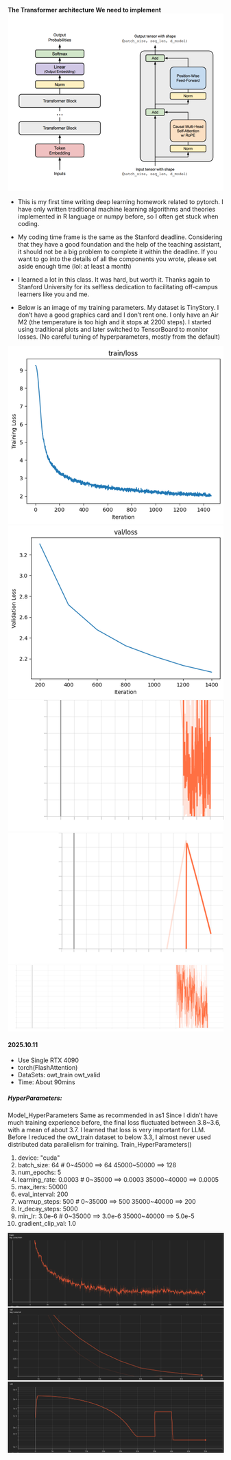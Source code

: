 **The Transformer architecture We need to implement**
![Decoder](photos/Transformer.png)

- This is my first time writing deep learning homework related to pytorch. 
I have only written traditional machine learning algorithms and theories
implemented in R language or numpy before, so I often get stuck when coding.

- My coding time frame is the same as the Stanford deadline.
Considering that they have a good foundation and the help of the
teaching assistant, it should not be a big problem to complete it
within the deadline. If you want to go into the details of all the
components you wrote, please set aside enough time (lol: at least a month)

- I learned a lot in this class. It was hard, but worth it.
Thanks again to Stanford University for its selfless dedication
to facilitating off-campus learners like you and me.

- Below is an image of my training parameters. My dataset is TinyStory.
I don’t have a good graphics card and I don’t rent one. I only have an Air M2 
(the temperature is too high and it stops at 2200 steps).
I started using traditional plots and later switched to TensorBoard to monitor losses.
(No careful tuning of hyperparameters, mostly from the default)


![train](photos/train.png) ![valid](photos/valid.png)
![GradNorm_total](photos/GradNorm_total.svg) ![LR](photos/LR.svg) ![Loss_train](photos/Loss_train.svg)


#### 2025.10.11
- Use Single RTX 4090
- torch(FlashAttention)
- DataSets: owt_train owt_valid
- Time: About 90mins
##### HyperParameters:
Model_HyperParameters Same as recommended in as1
Since I didn’t have much training experience before, the final loss fluctuated between 3.8~3.6, with a mean of about 3.7. I learned that loss is very important for LLM. Before I reduced the owt_train dataset to below 3.3, I almost never used distributed data parallelism for training.
Train_HyperParameters()
1. device: "cuda"
2. batch_size: 64 # 0~45000 ==> 64 45000~50000 ==> 128
3. num_epochs: 5
4. learning_rate: 0.0003 # 0~35000 ==> 0.0003 35000~40000 ==> 0.0005
5. max_iters: 50000
6. eval_interval: 200
7. warmup_steps: 500 # 0~35000 ==> 500 35000~40000 ==> 200
8. lr_decay_steps: 5000
9. min_lr: 3.0e-6 # 0~35000 ==> 3.0e-6 35000~40000 ==> 5.0e-5
10. gradient_clip_val: 1.0

![train1](photos/train1.png)
![valid1](photos/valid1.png)
![LR1](photos/lr1.png)

